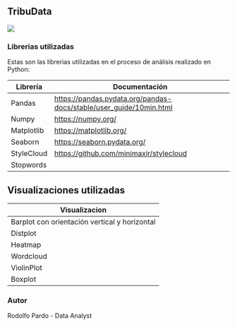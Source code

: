 ## TribuData

![](https://tribudata.com/wp-content/uploads/2020/03/Asset-3@4x-1024x373.png)

### Librerias utilizadas

Estas son las librerias utilizadas en el proceso de análisis realizado en Python:

| Librería | Documentación |
| ------ | ------ |
| Pandas | https://pandas.pydata.org/pandas-docs/stable/user_guide/10min.html |
| Numpy | https://numpy.org/ |
| Matplotlib | https://matplotlib.org/ |
| Seaborn | https://seaborn.pydata.org/ |
| StyleCloud | https://github.com/minimaxir/stylecloud |
| Stopwords |

## Visualizaciones utilizadas
| Visualizacion  
| ------ |
| Barplot con orientación vertical y horizontal| https://pandas.pydata.org/pandas-docs/stable/user_guide/10min.html |
| Distplot| https://numpy.org/ |
| Heatmap | https://matplotlib.org/ |
| Wordcloud | https://seaborn.pydata.org/ |
| ViolinPlot | https://github.com/minimaxir/stylecloud |
| Boxplot |

### Autor

Rodolfo Pardo - Data Analyst


